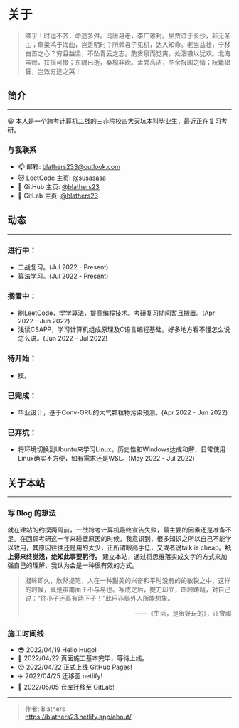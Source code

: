 # 关于


<!--more-->

> 嗟乎！时运不齐，命途多舛。冯唐易老，李广难封。屈贾谊于长沙，非无圣主；窜梁鸿于海曲，岂乏明时？所赖君子见机，达人知命。老当益壮，宁移白首之心？穷且益坚，不坠青云之志。酌贪泉而觉爽，处涸辙以犹欢。北海虽赊，扶摇可接；东隅已逝，桑榆非晚。孟尝高洁，空余报国之情；阮籍猖狂，岂效穷途之哭！

## 简介

---

😀 本人是一个跨考计算机二战的三非院校四大天坑本科毕业生，最近正在复习考研。


### 与我联系

- 📫  邮箱: blathers233@outlook.com
- 🐱 LeetCode 主页: [@susasasa](https://leetcode.cn/u/susasasa/)
- 👾 GitHub 主页: [@blathers23](https://github.com/blathers23)
- 🦊 GitLab 主页: [@blathers23](https://gitlab.com/blathers23)


## 动态

---

### 进行中：

- 二战复习。(Jul 2022 - Present)
- 算法学习。(Jul 2022 - Present)

### 搁置中：

- 刷LeetCode，学学算法，提高编程技术。考研复习期间暂且搁置。(Apr 2022 - Jun 2022)
- 浅读CSAPP，学习计算机组成原理及C语言编程基础。好多地方看不懂怎么说怎么说。(Jun 2022 - Jul 2022)

### 待开始：

- 摸。

### 已完成：

- 毕业设计，基于Conv-GRU的大气颗粒物污染预测。(Apr 2022 - Jun 2022)

### 已弃坑：

- 将环境切换到Ubuntu来学习Linux。历史性和Windows达成和解，日常使用Linux确实不方便，如有需求还是WSL。(May 2022 - Jul 2022)

## 关于本站

---

### 写 Blog 的想法

就在建站的约摸两周前，一战跨考计算机最终宣告失败，最主要的因素还是准备不足。在回顾考研这一年来碰壁原因的时候，我意识到，很多知识之所以自己不能学以致用，其原因往往还是用的太少，正所谓眼高手低，又或者说talk is cheap。**纸上得来终觉浅，绝知此事要躬行。** 建立本站，通过将思维落实成文字的方式来加强自己的理解，我认为会是一种很有效的方式。

> 凝眸即久，欣然提笔，人在一种甜美的兴奋和平时没有的的敏锐之中，这样的时候，真是虽南面王不与易也。写成之后，提刀却立，四顾踌躇，对自己说：“你小子还真有两下子！”此乐非局外人所能想象。
> <p align="right"> ——《生活，是很好玩的》，汪曾祺</p>

### 施工时间线


 - 😎  2022/04/19 Hello Hugo!
 - 🥱  2022/04/22 页面施工基本完毕，等待上线。
 - 😛  2022/04/22 正式上线 GitHub Pages!
 - ✈️  2022/04/25 迁移至 netlify!
 - 🦊  2022/05/05 仓库迁移至 GitLab!


---

> 作者: Blathers  
> https://blathers23.netlify.app/about/

